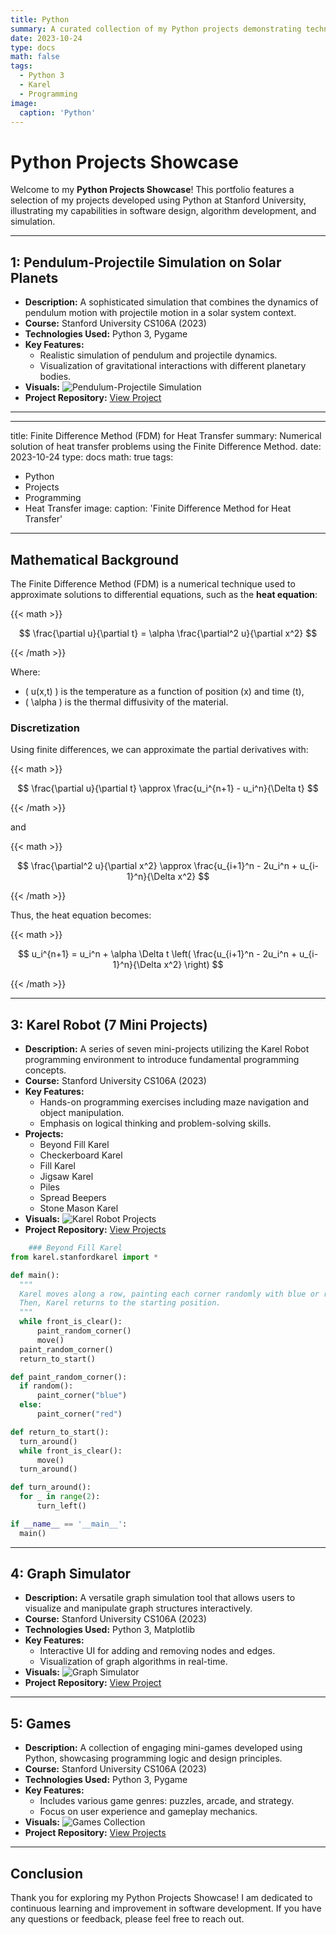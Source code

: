 ```yaml
---
title: Python 
summary: A curated collection of my Python projects demonstrating technical skills and practical applications.
date: 2023-10-24
type: docs
math: false
tags:
  - Python 3
  - Karel 
  - Programming
image:
  caption: 'Python'
---
```


# Python Projects Showcase

Welcome to my **Python Projects Showcase**! This portfolio features a selection of my projects developed using Python at Stanford University, illustrating my capabilities in software design, algorithm development, and simulation.

---

## 1: Pendulum-Projectile Simulation on Solar Planets
- **Description:** A sophisticated simulation that combines the dynamics of pendulum motion with projectile motion in a solar system context.
- **Course:** Stanford University CS106A (2023)
- **Technologies Used:** Python 3, Pygame
- **Key Features:**
  - Realistic simulation of pendulum and projectile dynamics.
  - Visualization of gravitational interactions with different planetary bodies.
- **Visuals:**
  ![Pendulum-Projectile Simulation](pendulum_projectile_simulation.png)
- **Project Repository:** [View Project](your_project_link_here)

---

---
title: Finite Difference Method (FDM) for Heat Transfer
summary: Numerical solution of heat transfer problems using the Finite Difference Method.
date: 2023-10-24
type: docs
math: true
tags:
  - Python
  - Projects
  - Programming
  - Heat Transfer
image:
  caption: 'Finite Difference Method for Heat Transfer'
---

## Mathematical Background

The Finite Difference Method (FDM) is a numerical technique used to approximate solutions to differential equations, such as the **heat equation**:

{{< math >}}

$$
\frac{\partial u}{\partial t} = \alpha \frac{\partial^2 u}{\partial x^2}
$$

{{< /math >}}

Where:
- \( u(x,t) \) is the temperature as a function of position \(x\) and time \(t\),
- \( \alpha \) is the thermal diffusivity of the material.

### Discretization

Using finite differences, we can approximate the partial derivatives with:

{{< math >}}

$$
\frac{\partial u}{\partial t} \approx \frac{u_i^{n+1} - u_i^n}{\Delta t}
$$

{{< /math >}}

and

{{< math >}}

$$
\frac{\partial^2 u}{\partial x^2} \approx \frac{u_{i+1}^n - 2u_i^n + u_{i-1}^n}{\Delta x^2}
$$

{{< /math >}}

Thus, the heat equation becomes:

{{< math >}}

$$
u_i^{n+1} = u_i^n + \alpha \Delta t \left( \frac{u_{i+1}^n - 2u_i^n + u_{i-1}^n}{\Delta x^2} \right)
$$

{{< /math >}}


---

## 3: Karel Robot (7 Mini Projects)
- **Description:** A series of seven mini-projects utilizing the Karel Robot programming environment to introduce fundamental programming concepts.
- **Course:** Stanford University CS106A (2023)
- **Key Features:**
  - Hands-on programming exercises including maze navigation and object manipulation.
  - Emphasis on logical thinking and problem-solving skills.
- **Projects:**
  - Beyond Fill Karel
  - Checkerboard Karel
  - Fill Karel
  - Jigsaw Karel
  - Piles
  - Spread Beepers
  - Stone Mason Karel
- **Visuals:**
  ![Karel Robot Projects](karel_robot_projects.png)
- **Project Repository:** [View Projects](your_project_link_here)

```python
    ### Beyond Fill Karel
from karel.stanfordkarel import *

def main():
  """
  Karel moves along a row, painting each corner randomly with blue or red.
  Then, Karel returns to the starting position.
  """
  while front_is_clear():
      paint_random_corner()
      move()
  paint_random_corner()
  return_to_start()

def paint_random_corner():
  if random():
      paint_corner("blue")
  else:
      paint_corner("red")

def return_to_start():
  turn_around()
  while front_is_clear():
      move()
  turn_around()

def turn_around():
  for _ in range(2):
      turn_left()

if __name__ == '__main__':
  main()
  ```

---

## 4: Graph Simulator
- **Description:** A versatile graph simulation tool that allows users to visualize and manipulate graph structures interactively.
- **Course:** Stanford University CS106A (2023)
- **Technologies Used:** Python 3, Matplotlib
- **Key Features:**
  - Interactive UI for adding and removing nodes and edges.
  - Visualization of graph algorithms in real-time.
- **Visuals:**
  ![Graph Simulator](graph_simulator.png)
- **Project Repository:** [View Project](your_project_link_here)

---

## 5: Games
- **Description:** A collection of engaging mini-games developed using Python, showcasing programming logic and design principles.
- **Course:** Stanford University CS106A (2023)
- **Technologies Used:** Python 3, Pygame
- **Key Features:**
  - Includes various game genres: puzzles, arcade, and strategy.
  - Focus on user experience and gameplay mechanics.
- **Visuals:**
  ![Games Collection](games_collection.png)
- **Project Repository:** [View Projects](your_project_link_here)

---

## Conclusion

Thank you for exploring my Python Projects Showcase! I am dedicated to continuous learning and improvement in software development. If you have any questions or feedback, please feel free to reach out.
